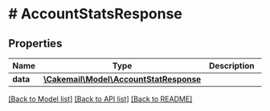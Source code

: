 # # AccountStatsResponse

## Properties

Name | Type | Description | Notes
------------ | ------------- | ------------- | -------------
**data** | [**\Cakemail\Model\AccountStatResponse**](AccountStatResponse.md) |  | 

[[Back to Model list]](../../README.md#documentation-for-models) [[Back to API list]](../../README.md#documentation-for-api-endpoints) [[Back to README]](../../README.md)


